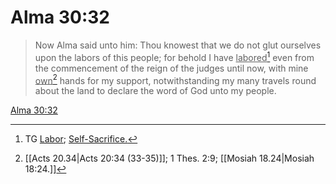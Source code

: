 # Alma 30:32

> Now Alma said unto him: Thou knowest that we do not glut ourselves upon the labors of this people; for behold I have <u>labored</u>[^a] even from the commencement of the reign of the judges until now, with mine <u>own</u>[^b] hands for my support, notwithstanding my many travels round about the land to declare the word of God unto my people.

[Alma 30:32](https://www.churchofjesuschrist.org/study/scriptures/bofm/alma/30?lang=eng&id=p32#p32)


[^a]: TG [Labor](https://www.churchofjesuschrist.org/study/scriptures/tg/labor?lang=eng); [Self-Sacrifice.](https://www.churchofjesuschrist.org/study/scriptures/tg/self-sacrifice?lang=eng)
[^b]: [[Acts 20.34|Acts 20:34 (33-35)]]; 1 Thes. 2:9; [[Mosiah 18.24|Mosiah 18:24.]]
